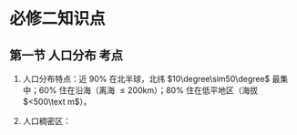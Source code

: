 # 必修二知识点

## 第一节 人口分布 考点

1. 人口分布特点：近 $90\%$ 在北半球，北纬 $10\degree\sim50\degree$ 最集中；$60\%$ 住在沿海（离海 $\le200\text{km}$）；$80\%$ 住在低平地区（海拔 $<500\text m$）。

2. 人口稠密区：